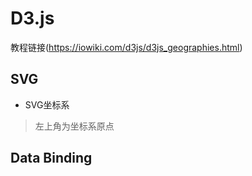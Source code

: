 # D3.js

教程链接(https://iowiki.com/d3js/d3js_geographies.html)

## SVG

* SVG坐标系

> 左上角为坐标系原点

## Data Binding